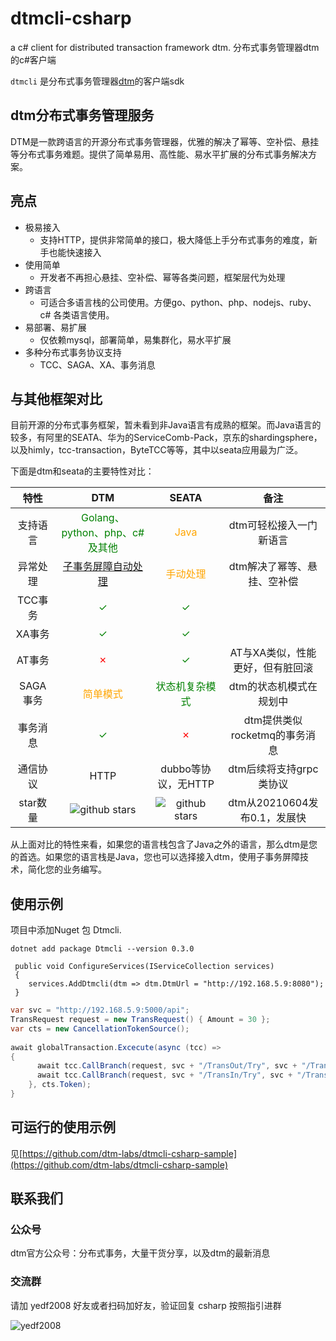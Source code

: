 # dtmcli-csharp
a c# client for distributed transaction framework dtm. 分布式事务管理器dtm的c#客户端

`dtmcli` 是分布式事务管理器[dtm](https://github.com/dtm-labs/dtm)的客户端sdk

## dtm分布式事务管理服务

DTM是一款跨语言的开源分布式事务管理器，优雅的解决了幂等、空补偿、悬挂等分布式事务难题。提供了简单易用、高性能、易水平扩展的分布式事务解决方案。

## 亮点

* 极易接入
  - 支持HTTP，提供非常简单的接口，极大降低上手分布式事务的难度，新手也能快速接入
* 使用简单
  - 开发者不再担心悬挂、空补偿、幂等各类问题，框架层代为处理
* 跨语言
  - 可适合多语言栈的公司使用。方便go、python、php、nodejs、ruby、c# 各类语言使用。
* 易部署、易扩展
  - 仅依赖mysql，部署简单，易集群化，易水平扩展
* 多种分布式事务协议支持
  - TCC、SAGA、XA、事务消息

## 与其他框架对比

目前开源的分布式事务框架，暂未看到非Java语言有成熟的框架。而Java语言的较多，有阿里的SEATA、华为的ServiceComb-Pack，京东的shardingsphere，以及himly，tcc-transaction，ByteTCC等等，其中以seata应用最为广泛。

下面是dtm和seata的主要特性对比：

|  特性| DTM | SEATA |备注|
|:-----:|:----:|:----:|:----:|
| 支持语言 |<span style="color:green">Golang、python、php、c#及其他</span>|<span style="color:orange">Java</span>|dtm可轻松接入一门新语言|
|异常处理| <span style="color:green">[子事务屏障自动处理](https://zhuanlan.zhihu.com/p/388444465)</span>|<span style="color:orange">手动处理</span> |dtm解决了幂等、悬挂、空补偿|
| TCC事务| <span style="color:green">✓</span>|<span style="color:green">✓</span>||
| XA事务|<span style="color:green">✓</span>|<span style="color:green">✓</span>||
|AT事务|<span style="color:red">✗</span>|<span style="color:green">✓</span>|AT与XA类似，性能更好，但有脏回滚|
| SAGA事务 |<span style="color:orange">简单模式</span> |<span style="color:green">状态机复杂模式</span> |dtm的状态机模式在规划中|
|事务消息|<span style="color:green">✓</span>|<span style="color:red">✗</span>|dtm提供类似rocketmq的事务消息|
|通信协议|HTTP|dubbo等协议，无HTTP|dtm后续将支持grpc类协议|
|star数量|<img src="https://img.shields.io/github/stars/yedf/dtm.svg?style=social" alt="github stars"/>|<img src="https://img.shields.io/github/stars/seata/seata.svg?style=social" alt="github stars"/>|dtm从20210604发布0.1，发展快|

从上面对比的特性来看，如果您的语言栈包含了Java之外的语言，那么dtm是您的首选。如果您的语言栈是Java，您也可以选择接入dtm，使用子事务屏障技术，简化您的业务编写。

## 使用示例
项目中添加Nuget 包 Dtmcli. 

```
dotnet add package Dtmcli --version 0.3.0
```

```
 public void ConfigureServices(IServiceCollection services)
 {
    services.AddDtmcli(dtm => dtm.DtmUrl = "http://192.168.5.9:8080");
 }
```

```C# 
var svc = "http://192.168.5.9:5000/api";
TransRequest request = new TransRequest() { Amount = 30 };
var cts = new CancellationTokenSource();
   
await globalTransaction.Excecute(async (tcc) =>
{
      await tcc.CallBranch(request, svc + "/TransOut/Try", svc + "/TransOut/Confirm", svc + "/TransOut/Cancel", cts.Token);
      await tcc.CallBranch(request, svc + "/TransIn/Try", svc + "/TransIn/Confirm", svc + "/TransIn/Cancel",cts.Token);
    }, cts.Token);
}
```

## 可运行的使用示例

见[https://github.com/dtm-labs/dtmcli-csharp-sample](https://github.com/dtm-labs/dtmcli-csharp-sample)

## 联系我们
### 公众号
dtm官方公众号：分布式事务，大量干货分享，以及dtm的最新消息
### 交流群
请加 yedf2008 好友或者扫码加好友，验证回复 csharp 按照指引进群

![yedf2008](http://service.ivydad.com/cover/dubbingb6b5e2c0-2d2a-cd59-f7c5-c6b90aceb6f1.jpeg)

